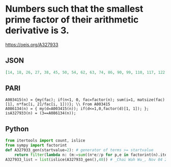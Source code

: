 # Numbers such that the smallest prime factor of their arithmetic derivative is 3\.
https://oeis.org/A327933
## JSON
```JSON
[14, 18, 26, 27, 38, 45, 50, 54, 62, 63, 74, 86, 90, 99, 110, 117, 122, 125, 126, 134, 146, 153, 158, 162, 170, 171, 194, 198, 206, 207, 218, 230, 234, 242, 243, 254, 261, 270, 275, 278, 279, 290, 302, 306, 314, 326, 333, 342, 343, 362, 369, 374, 378, 386, 387, 398, 405, 410, 414, 422, 423, 425, 446, 450, 458, 470]
```
## PARI
```PARI
A003415(n) = {my(fac); if(n<1, 0, fac=factor(n); sum(i=1, matsize(fac)[1], n*fac[i, 2]/fac[i, 1]))}; \\ From A003415
A086134(n) = { my(d=A003415(n)); if(d<=1,0,factor(d)[1, 1]); };
isA327933(n) = (3==A086134(n));
```
## Python
```Python
from itertools import count, islice
from sympy import factorint
def A327933_gen(startvalue=2): # generator of terms >= startvalue
    return filter(lambda n: (m:=sum((n*e//p for p,e in factorint(n).items())))&1 and not m%3, count(max(startvalue,2)))
A327933_list = list(islice(A327933_gen(),40)) # _Chai Wah Wu_, Nov 04 2022
```
